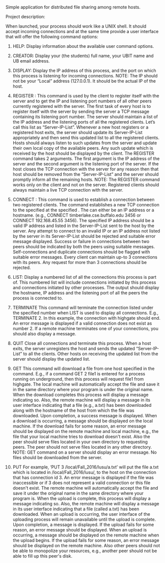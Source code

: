 Simple application for distributed file sharing among remote hosts.

Project description:

When launched, your process should work like a UNIX shell. It should accept incoming connections and at the same time provide a user interface that will offer the following command options:

1. HELP: Display information about the available user command options.

2. CREATOR: Display your (the students) full name, your UBIT name and UB email address.

3. DISPLAY: Display the IP address of this process, and the port on which this process is listening for
incoming connections.
NOTE: The IP should not be your “Local” address (127.0.0.1). It should be the actual IP of the host.

4. REGISTER <server IP> <port no>: This command is used by the client to register itself with the
server and to get the IP and listening port numbers of all other peers currently registered with the
server. The first task of every host is to register itself with the server by sending the server a TCP
message containing its listening port number. The server should maintain a list of the IP address and the
listening ports of all the registered clients. Let’s call this list as “Server-IP-List”. Whenever a new host
registers or a registered host exits, the server should update its Server-IP-List appropriately and then
send this updated list to all the registered clients. Hosts should always listen to such updates from the
server and update their own local copy of the available peers. Any such update which is received by the
host should be displayed by the client. The REGISTER command takes 2 arguments. The first
argument is the IP address of the server and the second argument is the listening port of the server. If
the host closes the TCP connection with the server for any reason then that host should be removed
from the “Server-IP-List” and the server should promptly inform all the remaining hosts.
NOTE: The REGISTER command works only on the client and not on the server. Registered clients
should always maintain a live TCP connection with the server.

5. CONNECT <destination> <port no>: This command is used to establish a connection between two
registered clients. The command establishes a new TCP connection to the specified <destination> at the
specified <port no>. The <destination> can either be an IP address or a hostname. (e.g., CONNECT
timberlake.cse.buffalo.edu 3456 or CONNECT 192.168.45.55 3456). The specified IP address should
be a valid IP address and listed in the Server-IP-List sent to the host by the server. Any attempt to
connect to an invalid IP or an IP address not listed by the server in its Server-IP-List should be rejected
and suitable error message displayed. Success or failure in connections between two peers should be
indicated by both the peers using suitable messages. Self-connections and duplicate connections should
be flagged with suitable error messages. Every client can maintain up-to 3 connections with its peers.
Any request for more than 3 connections should be rejected.

6. LIST: Display a numbered list of all the connections this process is part of. This numbered list will
include connections initiated by this process and connections initiated by other processes. The output
should display the hostname, IP address and the listening port of all the peers the process is connected
to. 

7. TERMINATE <connection id> This command will terminate the connection listed under the
specified number when LIST is used to display all connections. E.g., TERMINATE 2. In this example,
the connection with highgate should end. An error message is displayed if a valid connection does not
exist as number 2. If a remote machine terminates one of your connections, you should also display a
message.

8. QUIT Close all connections and terminate this process. When a host exits, the server unregisters the
host and sends the updated “Server-IP-List” to all the clients. Other hosts on receiving the updated list
from the server should display the updated list.

9. GET <connection id> <file> This command will download a file from one host specified in the
command.
E.g., if a command GET 2 file1 is entered for a process running on underground, then this process will
request file1 from highgate. The local machine will automatically accept the file and save it in the same
directory where your program is under the original name. When the download completes this process
will display a message indicating so. Also, the remote machine will display a message in its user
interface indicating that a file (e.g., a.txt) has been downloaded along with the hostname of the host
from which the file was downloaded. Upon completion, a success message is displayed. When a
download is occurring, a message should be displayed on the local machine. If the download fails for
some reason, an error message should be displayed on the remote machine and local machine, e.g., the
file that your local machine tries to download doesn't exist. Also the peer should serve files located in
your own directory to requesting peers. The peer should not serve files located in any other directory.
NOTE: GET command on a server should display an error message. No files should be downloaded
from the server.

10. PUT <connection id> <file name> For example, ‘PUT 3 /local/Fall_2016/lusu/a.txt’ will put the file
a.txt which is located in /local/Fall_2016/lusu/, to the host on the connection that has connection id 3.
An error message is displayed if the file was inaccessible or if 3 does not represent a valid connection
or this file doesn't exist. The remote machine will automatically accept the file and save it under the
original name in the same directory where your program is. When the upload is complete, this process
will display a message indicating so. Also, the remote machine will display a message in its user
interface indicating that a file (called a.txt) has been downloaded. When an upload is occurring, the user
interface of the uploading process will remain unavailable until the upload is complete. Upon
completion, a message is displayed. If the upload fails for some reason, an error message should be
displayed. When an upload is occurring, a message should be displayed on the remote machine when
the upload begins. If the upload fails for some reason, an error message should be displayed on the
remote machine. Also other peers should not be able to monopolize your resources, e.g., another peer
should not be able to fill up this peer's disk.
